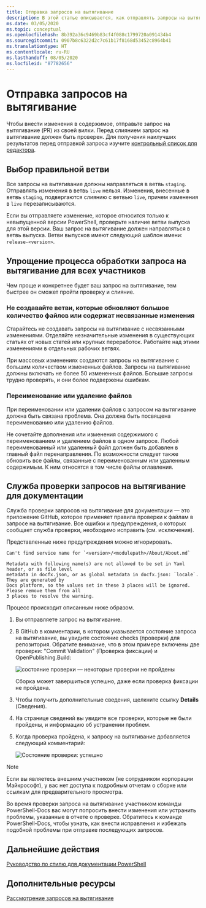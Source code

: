 ```yaml
---
title: Отправка запросов на вытягивание
description: В этой статье описывается, как отправлять запросы на вытягивание в репозиторий PowerShell-Docs.
ms.date: 03/05/2020
ms.topic: conceptual
ms.openlocfilehash: 8b392a36c9469b83cf4f088c1799720a091434b4
ms.sourcegitcommit: 0907b8c6322d2c7c61b17f8168d53452c8964b41
ms.translationtype: HT
ms.contentlocale: ru-RU
ms.lasthandoff: 08/05/2020
ms.locfileid: "87782656"
---
```

# <a name="how-to-submit-pull-requests"></a>Отправка запросов на вытягивание

Чтобы внести изменения в содержимое, отправьте запрос на вытягивание (PR) из своей вилки. Перед слиянием запрос на вытягивание должен быть проверен. Для получения наилучших результатов перед отправкой запроса изучите [контрольный список для редактора](editorial-checklist.md).

## <a name="target-the-correct-branch"></a>Выбор правильной ветви

Все запросы на вытягивание должны направляться в ветвь `staging`. Отправлять изменения в ветвь `live` нельзя. Изменения, внесенные в ветвь `staging`, подвергаются слиянию с ветвью `live`, причем изменения в `live` перезаписываются.

Если вы отправляете изменение, которое относится только к невыпущенной версии PowerShell, проверьте наличие ветви выпуска для этой версии. Ваш запрос на вытягивание должен направляться в ветвь выпуска. Ветви выпусков имеют следующий шаблон имени: `release-<version>`.

## <a name="make-the-pull-request-process-work-better-for-everyone"></a>Упрощение процесса обработки запроса на вытягивание для всех участников

Чем проще и конкретнее будет ваш запрос на вытягивание, тем быстрее он сможет пройти проверку и слияние.

### <a name="avoid-branches-that-update-large-numbers-of-files-or-contain-unrelated-changes"></a>Не создавайте ветви, которые обновляют большое количество файлов или содержат несвязанные изменения

Старайтесь не создавать запросы на вытягивание с несвязанными изменениями. Отделяйте незначительные изменения в существующих статьях от новых статей или крупных переработок. Работайте над этими изменениями в отдельных рабочих ветвях.

При массовых изменениях создаются запросы на вытягивание с большим количеством измененных файлов. Запросы на вытягивание должны включать не более 50 измененных файлов. Большие запросы трудно проверять, и они более подвержены ошибкам.

### <a name="renaming-or-deleting-files"></a>Переименование или удаление файлов

При переименовании или удалении файлов с запросом на вытягивание должна быть связана проблема. Она должна быть посвящена переименованию или удалению файлов.

Не сочетайте дополнения или изменения содержимого с переименованием и удалением файлов в одном запросе. Любой переименованный или удаленный файл должен быть добавлен в главный файл перенаправления. По возможности следует также обновить все файлы, связанные с переименованным или удаленным содержимым. К ним относятся в том числе файлы оглавления.

## <a name="docs-pr-validation-service"></a>Служба проверки запросов на вытягивание для документации

Служба проверки запросов на вытягивание для документации — это приложение GitHub, которое применяет правила проверки к файлам в запросе на вытягивание. Все ошибки и предупреждения, о которых сообщает служба проверки, необходимо исправить (см. исключения).

Представленные ниже предупреждения можно игнорировать.

```
Can't find service name for `<version>/<modulepath>/About/About.md`
```

```
Metadata with following name(s) are not allowed to be set in Yaml header, or as file level
metadata in docfx.json, or as global metadata in docfx.json: `locale`. They are generated by
Docs platform, so the values set in these 3 places will be ignored. Please remove them from all
3 places to resolve the warning.
```

Процесс происходит описанным ниже образом.

1. Вы отправляете запрос на вытягивание.
1. В GitHub в комментарии, в котором указывается состояние запроса на вытягивание, вы увидите состояние checks (проверки) для репозитория. Обратите внимание, что в этом примере включены две проверки: "Commit Validation" (Проверка фиксации) и OpenPublishing.Build:

   ![состояние проверки — некоторые проверки не пройдены](media/pull-requests/validation-failed.png)

   Сборка может завершиться успешно, даже если проверка фиксации не пройдена.

1. Чтобы получить дополнительные сведения, щелкните ссылку **Details** (Сведения).
1. На странице сведений вы увидите все проверки, которые не были пройдены, и информацию об устранении проблем.
1. Когда проверка пройдена, к запросу на вытягивание добавляется следующий комментарий:

   ![Состояние проверки: успешно](media/pull-requests/build-validation.png)

> [!NOTE]
> Если вы являетесь внешним участником (не сотрудником корпорации Майкрософт), у вас нет доступа к подробным отчетам о сборке или ссылкам для предварительного просмотра.

Во время проверки запроса на вытягивание участником команды PowerShell-Docs вас могут попросить внести изменения или устранить проблемы, указанные в отчете о проверке. Обратитесь к команде PowerShell-Docs, чтобы узнать, как внести исправления и избежать подобной проблемы при отправке последующих запросов.

## <a name="next-steps"></a>Дальнейшие действия

[Руководство по стилю для документации PowerShell](powershell-style-guide.md)

## <a name="additional-resources"></a>Дополнительные ресурсы

[Рассмотрение запросов на вытягивание](managing-pull-requests.md)
